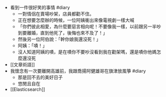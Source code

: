 - 看到一件很好笑的事情 #diary
	- 一對情侶在賣場吵架，店員都勸不住。
	- 正在想要怎麼辦的時候，一位阿姨衝出來像電視劇一樣大喊
	- 「你們彼此相愛，為什麼要惡言相向呢！不要像我一樣，以前跟另一半吵到要離婚，直到他死了，後悔也來不及了！」
	- 然後另一位阿伯說：「幹你娘我還沒死！」
	- 阿姨：「嘖！」
	- 沒人知道阿姨的嘖，是在嘖你不要吵沒看到我在勸架嗎，還是嘖你他媽怎麼還沒死
- [[文章術語]]
- 我懷念有一次要離開高雄前，我跟喬揚阿健雄哥在旗津放風箏 #diary
	- 那是回不去的美好日子
	- 悠閒且自在
- [[Elasticsearch]]
